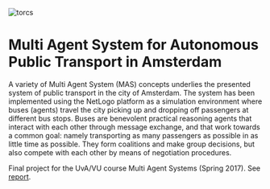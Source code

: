 ![torcs](report/images/torcs-image.jpg)

# Multi Agent System for Autonomous Public Transport in Amsterdam

A variety of Multi Agent System (MAS) concepts underlies the presented system of public transport in the city of Amsterdam. The system has been implemented using the NetLogo platform as a simulation environment where buses (agents) travel the city picking up and dropping off passengers at different bus stops. Buses are benevolent practical reasoning agents that interact with each other through message exchange, and that work towards a common goal: namely transporting as many passengers as possible in as little time as possible. They form coalitions and make group decisions, but also compete with each other by means of negotiation procedures. 

Final project for the UvA/VU course Multi Agent Systems (Spring 2017). See [report](report/report.pdf).
